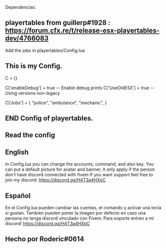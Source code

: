 Dependencias: 

## playertables from guillerp#1928 :  https://forum.cfx.re/t/release-esx-playertables-dev/4766083

Add the jobs in playertables/Config.lua

## This is my Config. ##


C = {}

C['enableDebug'] = true -- Enable debug prints
C['UseOldESX'] = true -- Using versions non-legacy

C['Jobs'] = {
    "police",
    "ambulance",
    "mechanic",
}

## END Config of playertables. ##



## Read the config ##

## English

In Config.lua you can change the accounts, command, and also key.
You can put a default picture for avatar and banner, it only apply if the person don't have discord connected with fivem
If you want support feel free to join my discord: https://discord.gg/H4T3a4HXqC

## Español

En el Config.lua pueden cambiar las cuentas, el comando y activar una tecla si gustan.
Tambien pueden poner la imagen por defecto en caso una persona no tenga discord vinculado con Fivem.
Para soporte entren a mi discord! https://discord.gg/H4T3a4HXqC


## Hecho por Roderic#0614